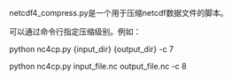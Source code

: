 netcdf4_compress.py是一个用于压缩netcdf数据文件的脚本。

可以通过命令行指定压缩级别。例如： 

python nc4cp.py {input_dir} {output_dir} -c 7 

python nc4cp.py input_file.nc output_file.nc -c 8 
